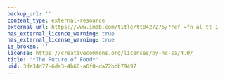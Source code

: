 ```yaml
---
backup_url: ''
content_type: external-resource
external_url: https://www.imdb.com/title/tt0427276/?ref_=fn_al_tt_1
has_external_licence_warning: true
has_external_license_warning: true
is_broken: ''
license: https://creativecommons.org/licenses/by-nc-sa/4.0/
title: '*The Future of Food*'
uid: 3de34d77-6da3-4b66-a6f0-da72bbb79497
---
```

